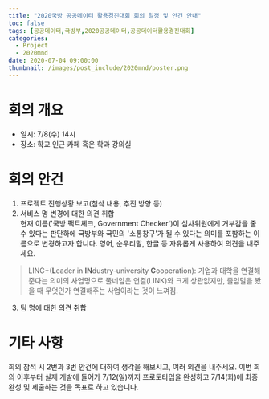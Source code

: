 ```yaml
---
title: "2020국방 공공데이터 활용경진대회 회의 일정 및 안건 안내"
toc: false
tags: [공공데이터,국방부,2020공공데이터,공공데이터활용경진대회]
categories:
  - Project
  - 2020mnd
date: 2020-07-04 09:00:00
thumbnail: /images/post_include/2020mnd/poster.png
---
```

# 회의 개요
 * 일시: 7/8(수) 14시
 * 장소: 학교 인근 카페 혹은 학과 강의실
 
 
# 회의 안건
1. 프로젝트 진행상황 보고(첨삭 내용, 추진 방향 등)
2. 서비스 명 변경에 대한 의견 취합  
현재 이름('국방 팩트체크, Government Checker')이 심사위원에게 거부감을 줄 수 있다는 판단하에 국방부와 국민의 '소통창구'가 될 수 있다는 의미를 포함하는 이름으로 변경하고자 합니다. 영어, 순우리말, 한글 등 자유롭게 사용하여 의견을 내주세요.  
> LINC+(**L**eader in **IN**dustry-university **C**ooperation): 기업과 대학을 연결해준다는 의미의 사업명으로 풀네임은 연결(LINK)와 크게 상관없지만, 줄임말을 봤을 때 무엇인가 연결해주는 사업이라는 것이 느껴짐.
3.  팀 명에 대한 의견 취합  
 
# 기타 사항
회의 참석 시 2번과 3번 안건에 대하여 생각을 해보시고, 여러 의견을 내주세요. 이번 회의 이후부터 실제 개발에 들어가 7/12(일)까지 프로토타입을 완성하고 7/14(화)에 최종 완성 및 제출하는 것을 목표로 하고 있습니다.
